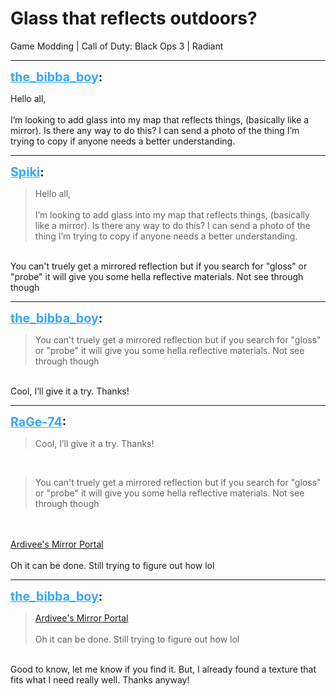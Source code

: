 # Glass that reflects outdoors?
Game Modding | Call of Duty: Black Ops 3 | Radiant

---
<strong style="font-size: 1.4em;"><span style="text-decoration: underline;text-decoration-color: #34a7f9;"><span style="color:#34a7f9;">the_bibba_boy</span></span>:</strong>

<p>Hello all,<br /><br />I’m looking to add glass into my map that reflects things, (basically like a mirror). Is there any way to do this? I can send a photo of the thing I’m trying to copy if anyone needs a better understanding.</p>

---
<strong style="font-size: 1.4em;"><span style="text-decoration: underline;text-decoration-color: #34a7f9;"><span style="color:#34a7f9;">Spiki</span></span>:</strong>

<p><blockquote>Hello all,<br /><br />I’m looking to add glass into my map that reflects things, (basically like a mirror). Is there any way to do this? I can send a photo of the thing I’m trying to copy if anyone needs a better understanding.<br /></blockquote><br />You can&#39;t truely get a mirrored reflection but if you search for &quot;gloss&quot; or &quot;probe&quot; it will give you some hella reflective materials. Not see through though</p>

---
<strong style="font-size: 1.4em;"><span style="text-decoration: underline;text-decoration-color: #34a7f9;"><span style="color:#34a7f9;">the_bibba_boy</span></span>:</strong>

<p><blockquote>You can&#39;t truely get a mirrored reflection but if you search for &quot;gloss&quot; or &quot;probe&quot; it will give you some hella reflective materials. Not see through though<br /></blockquote><br />Cool, I’ll give it a try. Thanks!</p>

---
<strong style="font-size: 1.4em;"><span style="text-decoration: underline;text-decoration-color: #34a7f9;"><span style="color:#34a7f9;">RaGe-74</span></span>:</strong>

<p><blockquote>Cool, I’ll give it a try. Thanks!<br /></blockquote><br /><blockquote>You can&#39;t truely get a mirrored reflection but if you search for &quot;gloss&quot; or &quot;probe&quot; it will give you some hella reflective materials. Not see through though<br /></blockquote><br /><br /><a href="https://www.youtube.com/watch?v=QHNnUNKw0Ow">Ardivee&#39;s Mirror Portal</a><br /><br />Oh it can be done. Still trying to figure out how lol</p>

---
<strong style="font-size: 1.4em;"><span style="text-decoration: underline;text-decoration-color: #34a7f9;"><span style="color:#34a7f9;">the_bibba_boy</span></span>:</strong>

<p><blockquote><a href="https://www.youtube.com/watch?v=QHNnUNKw0Ow">Ardivee&#39;s Mirror Portal</a><br /><br />Oh it can be done. Still trying to figure out how lol<br /></blockquote><br />Good to know, let me know if you find it. But, I already found a texture that fits what I need really well. Thanks anyway!</p>
